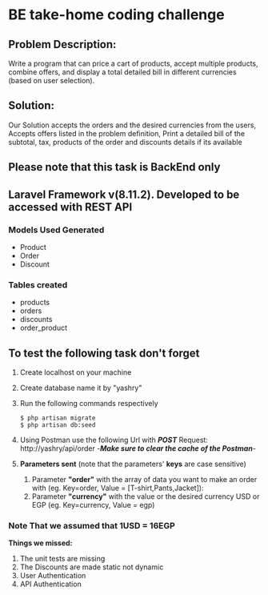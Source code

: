 # BE take-home coding challenge
   
 
## Problem  Description:
Write a program that can price a cart of products, accept multiple products, combine offers, and display a total detailed bill in different currencies (based on user selection).

## Solution:
 Our Solution accepts the orders and the desired currencies from the users, Accepts offers listed in the problem definition, Print a detailed bill of the subtotal, tax, products of the order and discounts details if its available
 
 ## Please note that this task is BackEnd only 
 ## Laravel Framework v(8.11.2). Developed to be accessed with REST API  
 
 ###  **Models Used Generated**
 - Product
 - Order
 - Discount
 
 ### **Tables created**
 - products
 - orders
 - discounts
 - order_product

## To test the following task don't forget
 1. Create localhost on your machine
 2. Create database name it by "yashry"
 3. Run the following commands respectively 
    
        $ php artisan migrate
        $ php artisan db:seed
        
  4. Using Postman use the following Url with ***POST*** Request:   http://yashry/api/order  -***Make sure to clear the cache of the Postman***-
  
  5. **Parameters sent** (note that the parameters' __keys__ are case sensitive)
      1. Parameter **"order"** with the array of data you want to make an order with (eg. Key=order,  Value = [T-shirt,Pants,Jacket]):
      2. Parameter **"currency"** with the value or the desired currency USD or EGP (eg. Key=currency, Value = egp) 
    
### Note That we assumed that 1USD = 16EGP

**Things we missed:**

1. The unit tests are missing
2. The Discounts are made static not dynamic
3. User Authentication
 4. API Authentication


